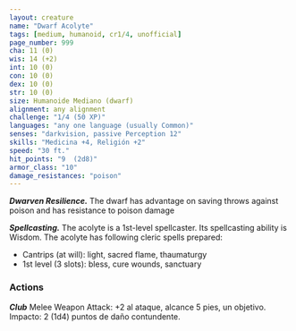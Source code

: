 ```yaml
---
layout: creature
name: "Dwarf Acolyte"
tags: [medium, humanoid, cr1/4, unofficial]
page_number: 999
cha: 11 (0)
wis: 14 (+2)
int: 10 (0)
con: 10 (0)
dex: 10 (0)
str: 10 (0)
size: Humanoide Mediano (dwarf)
alignment: any alignment
challenge: "1/4 (50 XP)"
languages: "any one language (usually Common)"
senses: "darkvision, passive Perception 12"
skills: "Medicina +4, Religión +2"
speed: "30 ft."
hit_points: "9  (2d8)"
armor_class: "10"
damage_resistances: "poison"
---
```


***Dwarven Resilience.*** The dwarf has advantage on saving throws against poison and has resistance to poison damage

***Spellcasting.*** The acolyte is a 1st-level spellcaster. Its spellcasting ability is Wisdom. The acolyte has following cleric spells prepared:
* Cantrips (at will): light, sacred flame, thaumaturgy
* 1st level (3 slots): bless, cure wounds, sanctuary

### Actions

***Club*** Melee Weapon Attack: +2 al ataque, alcance 5 pies, un objetivo. Impacto: 2 (1d4) puntos de daño contundente.